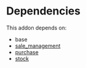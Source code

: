 # Dependencies

This addon depends on:

- base
- [sale_management](../../odoo-bringout-oca-ocb-sale_management)
- [purchase](../../odoo-bringout-oca-ocb-purchase)
- [stock](../../odoo-bringout-oca-ocb-stock)
